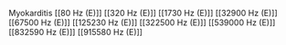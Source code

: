 Myokarditis
[[80 Hz (E)]]
[[320 Hz (E)]]
[[1730 Hz (E)]]
[[32900 Hz (E)]]
[[67500 Hz (E)]]
[[125230 Hz (E)]]
[[322500 Hz (E)]]
[[539000 Hz (E)]]
[[832590 Hz (E)]]
[[915580 Hz (E)]]